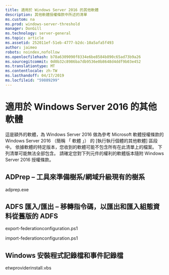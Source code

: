 ```yaml
---
title: 適用於 Windows Server 2016 的其他軟體
description: 其他軟體授權條款中所述的清單
ms.custom: na
ms.prod: windows-server-threshold
manager: DonGill
ms.technology: server-general
ms.topic: article
ms.assetid: 252011ef-51eb-4777-b2dc-10a5afa5f493
author: jaimeo
robots: noindex,nofollow
ms.openlocfilehash: b78a6309090f8334e6be8584b890c65ad73b9a26
ms.sourcegitcommit: 0d0b32c8986ba7db9536e0b8648d4ddf9b03e452
ms.translationtype: MT
ms.contentlocale: zh-TW
ms.lasthandoff: 04/17/2019
ms.locfileid: "59889299"
---
```

# <a name="additional-software-for-windows-server-2016"></a>適用於 Windows Server 2016 的其他軟體

這是額外的軟體，為 Windows Server 2016 做為參考 Microsoft 軟體授權條款的 Windows Server 2016 （簡稱 「 軟體 」） 的 [執行執行個體的其他軟體] 區段中。 依據軟體的特定版本，您收到的軟體可能不包含所有在此清單上的檔案。 下列清單可能無法全部包含。 請確定您對下列元件的權利的軟體版本隨附 Windows Server 2016 授權條款。

## <a name="adprep--tool-to-prepare-existing-forest-for-forestdomain-upgrade"></a>ADPrep – 工具來準備樹系/網域升級現有的樹系
adprep.exe

## <a name="adfs-importexport--migration-scripts-to-export-and-import-configuration-data-from-prior-versions-of-adfs"></a>ADFS 匯入/匯出 – 移轉指令碼，以匯出和匯入組態資料從舊版的 ADFS
export-federationconfiguration.ps1
 
import-federationconfiguration.ps1

## <a name="windows-setup-log-files-and-event-logs"></a>Windows 安裝程式記錄檔和事件記錄檔 
etwproviderinstall.vbs
 